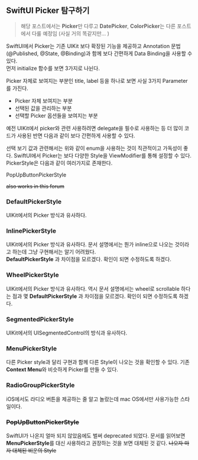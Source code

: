## SwiftUI Picker 탐구하기

> 해당 포스트에서는 **Picker**만 다루고 **DatePicker**, **ColorPicker**는
>  다른 포스트에서 다룰 예정임 (사실 거의 똑같지만... )

SwiftUI에서 Picker는 기존 UIKit 보다 확장된 기능을 제공하고 Annotation 문법(@Published, @State, @Binding)과 함께 보다 간편하게 Data Binding을 사용할 수 있다.
<br>
먼저 initialize 함수를 보면 3가지로 나뉜다.

Picker 자체로 보여지는 부분인 title, label 등을 하나로 보면 사실 3가지 Parameter를 가진다. 

- Picker 자체 보여지는 부분
- 선택된 값을 관리하는 부분
- 선택할 Picker 옵션들을 보여지는 부분


예전 UIKit에서 picker와 관련 사용하려면 delegate을 필수로 사용하는 등 더 많이 코드가 사용된 반면 다음과 같이 보다 간편하게 사용할 수 있다.


선택 보기 값과 관련해서는 위와 같이 enum을 사용하는 것이 직관적이고 가독성이 좋다. SwiftUI에서 Picker는 보다 다양한 Style을 ViewModifier를 통해 설정할 수 있다.
PickerStyle은 다음과 같이 여러가지로 존재한다.

PopUpButtonPickerStyle

<strike>also works in this forum</strike>

### DefaultPickerStyle

UIKit에서의 Picker 방식과 유사하다. 

### InlinePickerStyle

UIKit에서의 Picker 방식과 유사하다. 문서 설명에서는 뭔가 inline으로 나오는 것이라고 하는데 그냥 구현해서는 알기 어려웠다. <br>
**DefaultPickerStyle** 과 차이점을 모르겠다. 확인이 되면 수정하도록 하겠다.

### WheelPickerStyle

UIKit에서의 Picker 방식과 유사하다. 역시 문서 설명에서는 wheel로 scrollable 하다는 점과 몇
**DefaultPickerStyle** 과 차이점을 모르겠다. 확인이 되면 수정하도록 하겠다.

### SegmentedPickerStyle

UIKit에서의 UISegmentedControl의 방식과 유사하다. 

### MenuPickerStyle

다른 Picker style과 달리 구현과 함께 다른 Style이 나오는 것을 확인할 수 있다. 기존 **Context Menu**와 비슷하게 Picker를 만들 수 있다. 

### RadioGroupPickerStyle

iOS에서도 라디오 버튼을 제공하는 줄 알고 놀랐는데 mac OS에서만 사용가능한 스타일이다. 

### <strike>PopUpButtonPickerStyle</strike>

SwiftUI가 나온지 얼마 되지 않았음에도 벌써 deprecated 되었다. 문서를 읽어보면 
**MenuPickerStyle**를 대신 사용하라고 권장하는 것을 보면 대체된 것 같다. <strike>나오자 마자 대체된 비운의 Style</strike>


